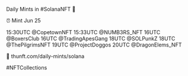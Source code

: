Daily Mints in #SolanaNFT 🚀

⏰ Mint Jun 25

15:30UTC @CopetownNFT
15:33UTC @NUMB3RS_NFT
16UTC @BoxersClub
16UTC @TradingApesGang
18UTC @SOLPunkZ
18UTC @ThePilgrimsNFT
19UTC @ProjectDoggos
20UTC @DragonElems_NFT

🔗 thunft.com/daily-mints/solana

#NFTCollections